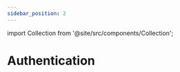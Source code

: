 ```yaml
---
sidebar_position: 2
---
```



import Collection from '@site/src/components/Collection';

# Authentication

<div className="intro">

<Collection record="auth" collection="core" />

</div>
